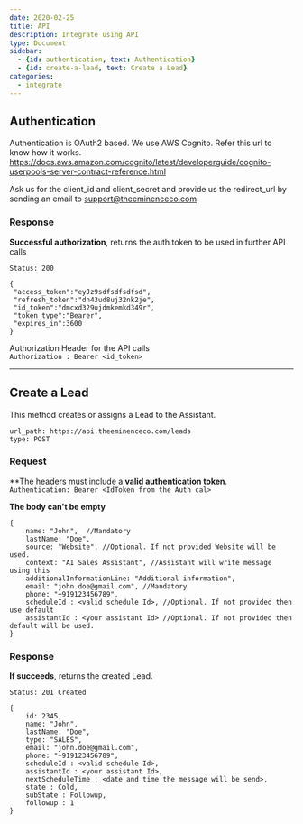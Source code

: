 ```yaml
---
date: 2020-02-25
title: API  
description: Integrate using API 
type: Document
sidebar:
  - {id: authentication, text: Authentication}
  - {id: create-a-lead, text: Create a Lead}
categories:
  - integrate
---
```


## Authentication
Authentication is OAuth2 based. We use AWS Cognito. Refer this url to know how it works. https://docs.aws.amazon.com/cognito/latest/developerguide/cognito-userpools-server-contract-reference.html

Ask us for the client_id and client_secret and provide us the redirect_url by sending an email to support@theeminenceco.com

### Response

**Successful authorization**, returns the auth token to be used in further API calls

`Status: 200`
```
{ 
 "access_token":"eyJz9sdfsdfsdfsd", 
 "refresh_token":"dn43ud8uj32nk2je", 
 "id_token":"dmcxd329ujdmkemkd349r",
 "token_type":"Bearer", 
 "expires_in":3600
}
```

Authorization Header for the API calls  
`Authorization : Bearer <id_token>`

---
## Create a Lead
This method creates or assigns a Lead to the Assistant.  

```
url_path: https://api.theeminenceco.com/leads
type: POST
```

### Request

**The headers must include a **valid authentication token**.  
`Authentication: Bearer <IdToken from the Auth cal>`

**The body can't be empty**  
```
{
    name: "John",  //Mandatory
    lastName: "Doe", 
    source: "Website", //Optional. If not provided Website will be used.
    context: "AI Sales Assistant", //Assistant will write message using this
    additionalInformationLine: "Additional information", 
    email: "john.doe@gmail.com", //Mandatory 
    phone: "+919123456789", 
    scheduleId : <valid schedule Id>, //Optional. If not provided then use default
    assistantId : <your assistant Id> //Optional. If not provided then default will be used.
}
```

### Response

**If succeeds**, returns the created Lead.

`Status: 201 Created`
```
{
    id: 2345,
    name: "John",   
    lastName: "Doe", 
    type: "SALES", 
    email: "john.doe@gmail.com", 
    phone: "+919123456789", 
    scheduleId : <valid schedule Id>,
    assistantId : <your assistant Id>,
    nextScheduleTime : <date and time the message will be send>,
    state : Cold,
    subState : Followup,
    followup : 1
}
```